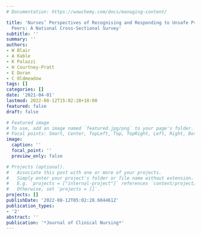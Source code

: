 ```yaml
---
# Documentation: https://wowchemy.com/docs/managing-content/

title: 'Nurses’ Perspectives of Recognising and Responding to Unsafe Practice by Their
  Peers: A National Cross-Sectional Survey'
subtitle: ''
summary: ''
authors:
- W Blair
- A Kable
- K Palazzi
- H Courtney-Pratt
- E Doran
- C Oldmeadow
tags: []
categories: []
date: '2021-04-01'
lastmod: 2022-08-12T15:02:28+10:00
featured: false
draft: false

# Featured image
# To use, add an image named `featured.jpg/png` to your page's folder.
# Focal points: Smart, Center, TopLeft, Top, TopRight, Left, Right, BottomLeft, Bottom, BottomRight.
image:
  caption: ''
  focal_point: ''
  preview_only: false

# Projects (optional).
#   Associate this post with one or more of your projects.
#   Simply enter your project's folder or file name without extension.
#   E.g. `projects = ["internal-project"]` references `content/project/deep-learning/index.md`.
#   Otherwise, set `projects = []`.
projects: []
publishDate: '2022-08-12T05:02:28.604461Z'
publication_types:
- '2'
abstract: ''
publication: '*Journal of Clinical Nursing*'
---
```

